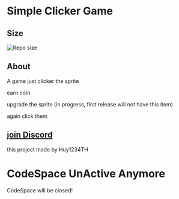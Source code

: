 # Simple Clicker Game

## Size
![Repo size](https://img.shields.io/github/repo-size/Joalor64GH/SimpleClickerGameNew)

## About
A game just clicker the sprite

earn coin

upgrade the sprite (in progress, first release will not have this item)

again click them

## [join Discord](https://discord.gg/HBh9w79mNR)

this project made by Huy1234TH

# CodeSpace UnActive Anymore
CodeSpace will be closed!
